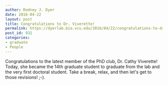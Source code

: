 ```yaml
---
author: Rodney J. Dyer
date: 2016-04-22
layout: post
title: Congratulations to Dr. Viverette!
permalink: https://dyerlab.bio.vcu.edu/2016/04/22/congratulations-to-dr-viverette/index.html
post_id: 931
categories: 
- graduate
- People
---
```

Congratulations to the latest member of the PhD club, Dr. Cathy Viverette!  Today, she became the 14th graduate student to graduate from the lab and the very first doctoral student.  Take a break, relax, and then let's get to those revisions!  ;-).
